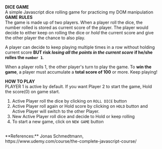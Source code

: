**DICE GAME**<br>
A simple Javascript dice rolling game for practicing my DOM manipulation
<br>
**GAME RULES**<br>
The game is made up of two players.
When a player roll the dice, the number rolled is stored as current score of the player. The player would decide to either keep on rolling the dice or *hold* the current score and give the other player the chance to also play.

A player can decide to keep playing multiple times in a row without holding current score **BUT risk ***losing all the points in the current score*** if he/she rolles the `number 1`**. 

When a player rolls 1, the other player's turn to play the game.
To **win the game**, a player must accumulate a **total score of 100** or more.
Keep playing!
<br>


**HOW TO PLAY**<br>
PLAYER 1 is active by default. If you want Player 2 to start the game, Hold the score(0) on game start.

1. Active Player roll the dice by clicking on `ROLL DICE` button
2. Active Player roll again or Hold score by clicking on `HOLD` button and Active Player will switch to the other Player.
3. New Active Player roll dice and decide to Hold or keep rolling
4. To start a new game, click on `NEW GAME` button


<br>
**References:**
Jonas Schmedtmann, 
    https://www.udemy.com/course/the-complete-javascript-course/